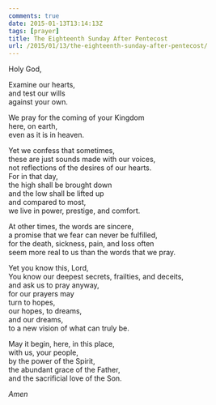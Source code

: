 ```yaml
---
comments: true
date: 2015-01-13T13:14:13Z
tags: [prayer]
title: The Eighteenth Sunday After Pentecost
url: /2015/01/13/the-eighteenth-sunday-after-pentecost/
---
```


Holy God,

Examine our hearts,  
and test our wills  
against your own.  

We pray for the coming of your Kingdom  
here, on earth,  
even as it is in heaven.  

Yet we confess that sometimes,  
these are just sounds made with our voices,  
not reflections of the desires of our hearts.  
For in that day,  
the high shall be brought down  
and the low shall be lifted up  
and compared to most,  
we live in power, prestige, and comfort.

At other times, the words are sincere,  
a promise that we fear can never be fulfilled,  
for the death, sickness, pain, and loss often  
seem more real to us than the words that we pray.  

Yet you know this, Lord,  
You know our deepest secrets, frailties, and deceits,  
and ask us to pray anyway,  
for our prayers may  
turn to hopes,  
our hopes, to dreams,  
and our dreams,  
to a new vision of what can truly be.

May it begin, here, in this place,  
with us, your people,  
by the power of the Spirit,  
the abundant grace of the Father,  
and the sacrificial love of the Son.

*Amen*



